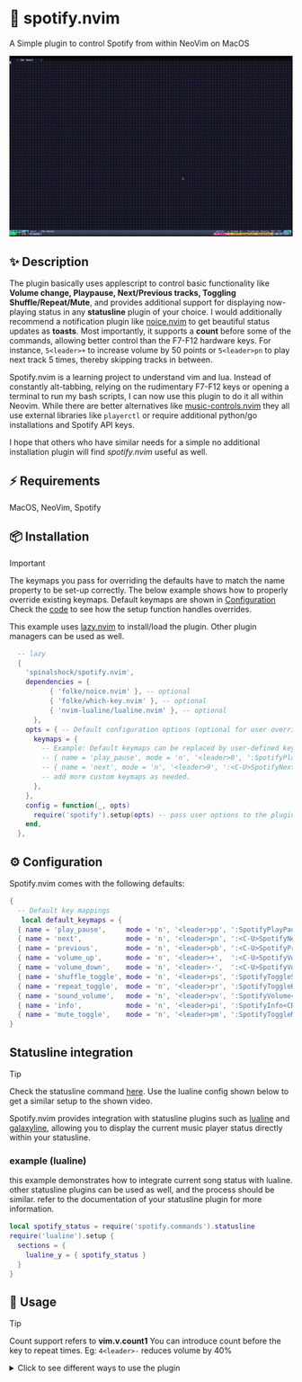 # 🎷 spotify.nvim
A Simple plugin to control Spotify from within NeoVim on MacOS 

![preview](./assets/preview.gif)

## ✨ Description

The plugin basically uses applescript to control basic functionality like **Volume change, Playpause,
Next/Previous tracks, Toggling Shuffle/Repeat/Mute**, and provides additional support for displaying
now-playing status in any **statusline** plugin of your choice. I would additionally recommend a notification plugin
like [noice.nvim](https://github.com/folke/noice.nvim) to get beautiful status updates as **toasts**. Most importantly,
it supports a **count** before some of the commands, allowing better control than the F7-F12 hardware keys. For instance,
`5<leader>+` to increase volume by 50 points or `5<leader>pn` to play next track 5 times, thereby skipping tracks in between.

Spotify.nvim is a learning project to understand vim and lua. Instead of constantly alt-tabbing, relying on the rudimentary F7-F12 keys
or opening a terminal to run my bash scripts, I can now use this plugin to do it all within Neovim. While there are
better alternatives like [music-controls.nvim](https://github.com/AntonVanAssche/music-controls.nvim) they all use external
libraries like `playerctl` or require additional python/go installations and Spotify API keys.

I hope that others who have similar needs for a simple no additional installation plugin will find *spotify.nvim* useful as well.

## ⚡️ Requirements

MacOS, NeoVim, Spotify

## 📦 Installation

> [!important]
> The keymaps you pass for overriding the defaults have to match the name property to be set-up correctly.
> The below example shows how to properly override existing keymaps. Default keymaps are shown in [Configuration](#configuration)
> Check the [code](https://github.com/spinalshock/spotify.nvim/blob/main/lua/spotify/init.lua) to see how the setup function handles overrides.

This example uses [lazy.nvim](https://github.com/folke/lazy.nvim) to install/load
the plugin. Other plugin managers can be used as well.

```lua
  -- lazy
  {
    'spinalshock/spotify.nvim',
    dependencies = {
          { 'folke/noice.nvim' }, -- optional
          { 'folke/which-key.nvim' }, -- optional
          { 'nvim-lualine/lualine.nvim' }, -- optional
      },
    opts = { -- Default configuration options (optional for user overrides)
      keymaps = {
        -- Example: Default keymaps can be replaced by user-defined keymaps here.
        -- { name = 'play_pause', mode = 'n', '<leader>0', ':SpotifyPlayPause<cr>', desc = 'Play/Pause Spotify' },
        -- { name = 'next', mode = 'n', '<leader>9', ':<C-U>SpotifyNext<CR>', desc = 'Next Spotify Track' },
        -- add more custom keymaps as needed.
      },
    },
    config = function(_, opts)
      require('spotify').setup(opts) -- pass user options to the plugin setup
    end,
  },
```

## ⚙️  Configuration

Spotify.nvim comes with the following defaults:

```lua
{
  -- Default key mappings
   local default_keymaps = {
  { name = 'play_pause',     mode = 'n', '<leader>pp', ':SpotifyPlayPause<CR>',     desc = 'Play/Pause Spotify' },
  { name = 'next',           mode = 'n', '<leader>pn', ':<C-U>SpotifyNext<CR>',     desc = 'Next Spotify Track' },
  { name = 'previous',       mode = 'n', '<leader>pb', ':<C-U>SpotifyPrev<CR>',     desc = 'Previous Spotify Track' },
  { name = 'volume_up',      mode = 'n', '<leader>+',  ':<C-U>SpotifyVolUp<CR>',    desc = 'Increase Spotify Volume' },
  { name = 'volume_down',    mode = 'n', '<leader>-',  ':<C-U>SpotifyVolDown<CR>',  desc = 'Decrease Spotify Volume' },
  { name = 'shuffle_toggle', mode = 'n', '<leader>ps', ':SpotifyToggleShuffle<CR>', desc = 'Toggle Spotify Shuffle' },
  { name = 'repeat_toggle',  mode = 'n', '<leader>pr', ':SpotifyToggleRepeat<CR>',  desc = 'Toggle Spotify Repeat' },
  { name = 'sound_volume',   mode = 'n', '<leader>pv', ':SpotifyVolume<CR>',        desc = 'Show Spotify Volume' },
  { name = 'info',           mode = 'n', '<leader>pi', ':SpotifyInfo<CR>',          desc = 'Show Spotify Info' },
  { name = 'mute_toggle',    mode = 'n', '<leader>pm', ':SpotifyToggleMute<CR>',    desc = 'Toggle Spotify Mute' }, 
}
```

## Statusline integration

> [!tip]
> Check the statusline command [here](https://github.com/spinalshock/spotify.nvim/blob/main/lua/spotify/commands.lua).
> Use the lualine config shown below to get a similar setup to the shown video.

Spotify.nvim provides integration with statusline plugins such as
[lualine](https://github.com/nvim-lualine/lualine.nvim) and [galaxyline](https://github.com/nvimdev/galaxyline.nvim),
allowing you to display the current music player status directly within your statusline.

### example (lualine)

this example demonstrates how to integrate current song status with lualine.
other statusline plugins can be used as well, and the process should be similar.
refer to the documentation of your statusline plugin for more information.

```lua
local spotify_status = require('spotify.commands').statusline
require('lualine').setup {
  sections = {
    lualine_y = { spotify_status }
  }
}
```

## 🌈 Usage

> [!tip]
> Count support refers to **vim.v.count1**
> You can introduce count before the <leader> key to repeat <count> times.
> Eg: `4<leader>-` reduces volume by 40%

<details>
<summary>Click to see different ways to use the plugin</summary>

<!-- hl_start -->

| **Keymap**        | **Command**                | **Description**                | **Count Support** |
|-------------------|----------------------------|--------------------------------|-------------------|
| `<leader>pp`      | `:SpotifyPlayPause<CR>`    | Play/Pause Spotify             | No                |
| `<leader>pn`      | `:SpotifyNext<CR>`         | Next Spotify Track             | Yes               |
| `<leader>pb`      | `:SpotifyPrev<CR>`         | Previous Spotify Track         | Yes               |
| `<leader>+`       | `:SpotifyVolUp<CR>`        | Increase Spotify Volume        | Yes               |
| `<leader>-`       | `:SpotifyVolDown<CR>`      | Decrease Spotify Volume        | Yes               |
| `<leader>ps`      | `:SpotifyToggleShuffle<CR>`| Toggle Spotify Shuffle         | No                |
| `<leader>pr`      | `:SpotifyToggleRepeat<CR>` | Toggle Spotify Repeat          | No                |
| `<leader>pv`      | `:SpotifyVolume<CR>`       | Show Spotify Volume            | No                |
| `<leader>pi`      | `:SpotifyInfo<CR>`         | Show Spotify Info              | No                |
| `<leader>pm`      | `:SpotifyMuteToggle<CR>`   | Mute/Unmute Spotify            | No                |


<!-- hl_end -->

## 🪪 License

spotify.nvim is licensed under the mit license. see the [license.md](./license.md)
file for more information.

## 📝 Contributing

contributions are welcome! please feel free to submit a pull request or open an issue
for any bugs or feature requests.
